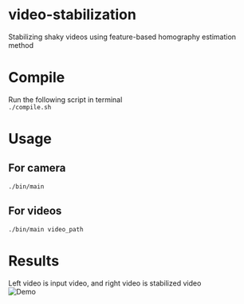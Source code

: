 # video-stabilization
Stabilizing shaky videos using feature-based homography estimation method

# Compile    
Run the following script in terminal    
`./compile.sh`    

# Usage    

## For camera    
`./bin/main`     

## For videos    
`./bin/main video_path`

# Results

Left video is input video, and right video is stabilized video    
![Demo](https://raw.githubusercontent.com/2vin/video-stabilization/master/data/vidstab_result.gif)
